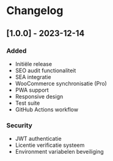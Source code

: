 # Changelog

## [1.0.0] - 2023-12-14
### Added
- Initiële release
- SEO audit functionaliteit
- SEA integratie
- WooCommerce synchronisatie (Pro)
- PWA support
- Responsive design
- Test suite
- GitHub Actions workflow

### Security
- JWT authenticatie
- Licentie verificatie systeem
- Environment variabelen beveiliging 